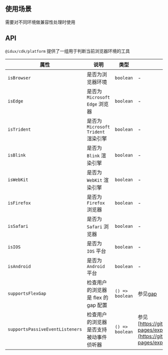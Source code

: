 ## 使用场景

需要对不同环境做兼容性处理时使用

## API

`@idux/cdk/platform` 提供了一组用于判断当前浏览器环境的工具

| 属性 | 说明 | 类型 |  备注 |
| --- | --- | --- | --- |
| `isBrowser` | 是否为浏览器环境  | `boolean` | - |
| `isEdge` | 是否为 `Microsoft Edge` 浏览器  | `boolean` | - |
| `isTrident` | 是否为 `Microsoft Trident` 渲染引擎  | `boolean` | - |
| `isBlink` | 是否为 `Blink` 渲染引擎  | `boolean` | - |
| `isWebKit` | 是否为 `WebKit` 渲染引擎  | `boolean` | - |
| `isFirefox` | 是否为 `Firefox` 浏览器  | `boolean` | - |
| `isSafari` | 是否为 `Safari` 浏览器  | `boolean` | - |
| `isIOS` | 是否为 `IOS` 平台  | `boolean` | - |
| `isAndroid` | 是否为 `Android` 平台  | `boolean` | - |
| `supportsFlexGap` | 检查用户的浏览器是 flex 的 gap 配置  | `() => boolean` | 参见[gap](https://developer.mozilla.org/zh-CN/docs/Web/CSS/gap#%E6%B5%8F%E8%A7%88%E5%99%A8%E5%85%BC%E5%AE%B9%E6%80%A7) |
| `supportsPassiveEventListeners` | 检查用户的浏览器是否支持被动事件侦听器  | `() => boolean` | 参见 [https://github.com/WICG/EventListenerOptions/blob/gh-pages/explainer.md](https://github.com/WICG/EventListenerOptions/blob/gh-pages/explainer.md) |

